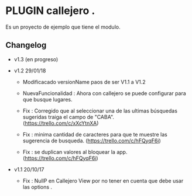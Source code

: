 # PLUGIN callejero .
Es un proyecto de ejemplo que tiene el modulo.

## Changelog


* v1.3 (en progreso)


* v1.2 29/01/18

   * Modificacado versionName paos de ser V1.1 a V1.2

   * NuevaFuncionalidad : Ahora con callejero se puede configurar para que busque lugares.

   * Fix : Corregido que al seleccionar una de las ultimas búsquedas sugeridas traiga el campo de "CABA". (https://trello.com/c/xXcYtnXA)

   * Fix : minima cantidad de caracteres para que te muestre las sugerencia de busqueda. (https://trello.com/c/hFQyqF6i)

   * Fix : se duplican valores al bloquear la app. (https://trello.com/c/hFQyqF6i)

* v1.1 20/10/17

   * Fix : NullP en Callejero View por no tener en cuenta que debe usar las options .